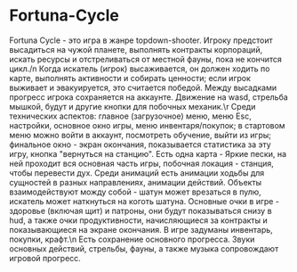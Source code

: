 # Fortuna-Cycle
Fortuna Cycle - это игра в жанре topdown-shooter. Игроку предстоит высадиться на чужой планете, выполнять контракты корпораций, искать ресурсы и отстреливаться от местной фауны, пока не кончится цикл./n
Когда искатель (игрок) высаживается, он должен ходить по карте, выполнять активности и собирать ценности; если игрок выживает и эвакуируется, это считается победой. Между высадками прогресс игрока сохраняется на аккаунте. Движение на wasd, стрельба мышкой, будут и другие кнопки для побочных механик.\r
Среди технических аспектов: главное (загрузочное) меню, меню Esc, настройки, основное окно игры, меню инвентаря/покупок; в стартовом меню можно войти в аккаунт, посмотреть обучение, выйти из игры; финальное окно - экран окончания, показывается статистика за эту игру, кнопка "вернуться на станцию". Есть одна карта - Яркие пески, на ней проходит вся основная часть игры, побочная локация - станция, чтобы перевести дух. Среди анимаций есть анимации ходьбы для сущностей в разных направлениях, анимации действий. Объекты взаимодействуют можду собой - шатун может врезаться в пулю, искатель может наткнуться на коготь шатуна. Основные очки в игре - здоровье (включая щит) и патроны, они будут показываться снизу в hud, а также очки продуктивности, начисляющиеся за контракты и показывающиеся на экране окончания. В игре задуманы инвентарь, покупки, крафт.\n
Есть сохранение основного прогресса. Звуки основных действий, стрельбы, фауны, а также музыка сопровождают игровой прогресс.
